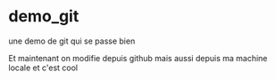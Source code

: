 # demo_git
une demo de git qui se passe bien 

Et maintenant on modifie depuis github
mais aussi depuis ma machine locale et c'est cool

